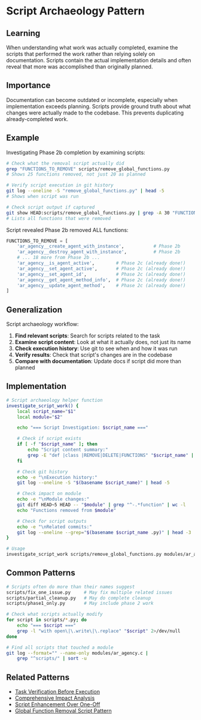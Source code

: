 # Script Archaeology Pattern

## Learning
When understanding what work was actually completed, examine the scripts that performed the work rather than relying solely on documentation. Scripts contain the actual implementation details and often reveal that more was accomplished than originally planned.

## Importance
Documentation can become outdated or incomplete, especially when implementation exceeds planning. Scripts provide ground truth about what changes were actually made to the codebase. This prevents duplicating already-completed work.

## Example
Investigating Phase 2b completion by examining scripts:
```bash
# Check what the removal script actually did
grep "FUNCTIONS_TO_REMOVE" scripts/remove_global_functions.py
# Shows 25 functions removed, not just 20 as planned

# Verify script execution in git history
git log --oneline -S "remove_global_functions.py" | head -5
# Shows when script was run

# Check script output if captured
git show HEAD:scripts/remove_global_functions.py | grep -A 30 "FUNCTIONS_TO_REMOVE"
# Lists all functions that were removed
```

Script revealed Phase 2b removed ALL functions:
```python
FUNCTIONS_TO_REMOVE = [
    'ar_agency__create_agent_with_instance',           # Phase 2b
    'ar_agency__destroy_agent_with_instance',          # Phase 2b
    # ... 18 more from Phase 2b ...
    'ar_agency__is_agent_active',        # Phase 2c (already done!)
    'ar_agency__set_agent_active',       # Phase 2c (already done!)
    'ar_agency__set_agent_id',           # Phase 2c (already done!)
    'ar_agency__get_agent_method_info',  # Phase 2c (already done!)
    'ar_agency__update_agent_method',    # Phase 2c (already done!)
]
```

## Generalization
Script archaeology workflow:
1. **Find relevant scripts**: Search for scripts related to the task
2. **Examine script content**: Look at what it actually does, not just its name
3. **Check execution history**: Use git to see when and how it was run
4. **Verify results**: Check that script's changes are in the codebase
5. **Compare with documentation**: Update docs if script did more than planned

## Implementation
```bash
# Script archaeology helper function
investigate_script_work() {
    local script_name="$1"
    local module="$2"

    echo "=== Script Investigation: $script_name ==="

    # Check if script exists
    if [ -f "$script_name" ]; then
        echo "Script content summary:"
        grep -E "def |class |REMOVE|DELETE|FUNCTIONS" "$script_name" | head -10
    fi

    # Check git history
    echo -e "\nExecution history:"
    git log --oneline -S "$(basename $script_name)" | head -5

    # Check impact on module
    echo -e "\nModule changes:"
    git diff HEAD~5 HEAD -- "$module" | grep "^-.*function" | wc -l
    echo "Functions removed from $module"

    # Check for script outputs
    echo -e "\nRelated commits:"
    git log --oneline --grep="$(basename $script_name .py)" | head -3
}

# Usage
investigate_script_work scripts/remove_global_functions.py modules/ar_agency.c
```

## Common Patterns
```bash
# Scripts often do more than their names suggest
scripts/fix_one_issue.py     # May fix multiple related issues
scripts/partial_cleanup.py   # May do complete cleanup
scripts/phase1_only.py       # May include phase 2 work

# Check what scripts actually modify
for script in scripts/*.py; do
    echo "=== $script ==="
    grep -l "with open\|\.write\|\.replace" "$script" 2>/dev/null
done

# Find all scripts that touched a module
git log --format="" --name-only modules/ar_agency.c |
    grep "^scripts/" | sort -u
```

## Related Patterns
- [Task Verification Before Execution](task-verification-before-execution.md)
- [Comprehensive Impact Analysis](comprehensive-impact-analysis.md)
- [Script Enhancement Over One-Off](script-enhancement-over-one-off.md)
- [Global Function Removal Script Pattern](global-function-removal-script-pattern.md)